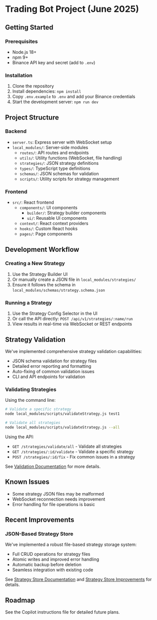 # Trading Bot Project (June 2025)

## Getting Started

### Prerequisites

- Node.js 18+
- npm 9+
- Binance API key and secret (add to `.env`)

### Installation

1. Clone the repository
2. Install dependencies: `npm install`
3. Copy `.env.example` to `.env` and add your Binance credentials
4. Start the development server: `npm run dev`

## Project Structure

### Backend

- `server.ts`: Express server with WebSocket setup
- `local_modules/`: Server-side modules
  - `routes/`: API routes and endpoints
  - `utils/`: Utility functions (WebSocket, file handling)
  - `strategies/`: JSON strategy definitions
  - `types/`: TypeScript type definitions
  - `schemas/`: JSON schemas for validation
  - `scripts/`: Utility scripts for strategy management

### Frontend

- `src/`: React frontend
  - `components/`: UI components
    - `builder/`: Strategy builder components
    - `ui/`: Reusable UI components
  - `context/`: React context providers
  - `hooks/`: Custom React hooks
  - `pages/`: Page components

## Development Workflow

### Creating a New Strategy

1. Use the Strategy Builder UI
2. Or manually create a JSON file in `local_modules/strategies/`
3. Ensure it follows the schema in `local_modules/schemas/strategy.schema.json`

### Running a Strategy

1. Use the Strategy Config Selector in the UI
2. Or call the API directly: `POST /api/v1/strategies/:name/run`
3. View results in real-time via WebSocket or REST endpoints

## Strategy Validation

We've implemented comprehensive strategy validation capabilities:

- JSON schema validation for strategy files
- Detailed error reporting and formatting
- Auto-fixing of common validation issues
- CLI and API endpoints for validation

### Validating Strategies

Using the command line:

```bash
# Validate a specific strategy
node local_modules/scripts/validateStrategy.js test1

# Validate all strategies
node local_modules/scripts/validateStrategy.js --all
```

Using the API:

- `GET /strategies/validate/all` - Validate all strategies
- `GET /strategies/:id/validate` - Validate a specific strategy
- `POST /strategies/:id/fix` - Fix common issues in a strategy

See [Validation Documentation](local_modules/utils/README-validation.md) for more details.

## Known Issues

- Some strategy JSON files may be malformed
- WebSocket reconnection needs improvement
- Error handling for file operations is basic

## Recent Improvements

### JSON-Based Strategy Store

We've implemented a robust file-based strategy storage system:

- Full CRUD operations for strategy files
- Atomic writes and improved error handling
- Automatic backup before deletion
- Seamless integration with existing code

See [Strategy Store Documentation](local_modules/utils/README-strategy-store.md) and [Strategy Store Improvements](STRATEGY-STORE-IMPROVEMENTS.md) for details.

## Roadmap

See the Copilot instructions file for detailed future plans.
